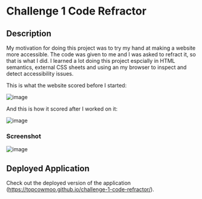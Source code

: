 # Challenge 1 Code Refractor

## Description

My motivation for doing this project was to try my hand at making a website more accessible. The code was given to me and I was asked to refract it, so that is what I did. I learned a lot doing this project espcially in HTML semantics, external CSS sheets and using an my browser to inspect and detect accessibility issues. 

This is what the website scored before I started:

![image](https://github.com/topcowmoo/challenge-1-code-refractor/assets/149528212/bfabafd6-0c62-474d-941f-6442117ac49f)

And this is how it scored after I worked on it:

![image](https://github.com/topcowmoo/challenge-1-code-refractor/assets/149528212/4a2967c1-1d0c-4ace-96aa-8c337d4d3df5)

### Screenshot

![image](https://github.com/topcowmoo/challenge-1-code-refractor/assets/149528212/e1cb1f23-cdcd-414d-863b-761ad0793955)


## Deployed Application

Check out the deployed version of the application (https://topcowmoo.github.io/challenge-1-code-refractor/).